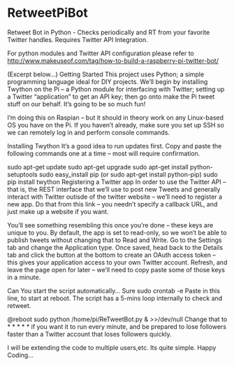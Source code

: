 # RetweetPiBot
Retweet Bot in Python - Checks periodically and RT from your favorite Twitter handles. Requires Twitter API Integration.

For python modules and Twitter API configuration please refer to  http://www.makeuseof.com/tag/how-to-build-a-raspberry-pi-twitter-bot/

(Excerpt below...) 
Getting Started
This project uses Python; a simple programming language ideal for DIY projects. We’ll begin by installing Twython on the Pi – a Python module for interfacing with Twitter; setting up a Twitter “application” to get an API key; then go onto make the Pi tweet stuff on our behalf. It’s going to be so much fun!

I’m doing this on Raspian – but it should in theory work on any Linux-based OS you have on the Pi. If you haven’t already, make sure you set up SSH so we can remotely log in and perform console commands.

Installing Twython
It’s a good idea to run updates first. Copy and paste the following commands one at a time – most will require confirmation.

sudo apt-get update
sudo apt-get upgrade
sudo apt-get install python-setuptools
sudo easy_install pip (or sudo apt-get install python-pip)
sudo pip install twython
Registering a Twitter app
In order to use the Twitter API – that is, the REST interface that we’ll use to post new Tweets and generally interact with Twitter outisde of the twitter website – we’ll need to register a new app. Do that from this link – you needn’t specify a callback URL, and just make up a website if you want.

You’ll see something resembling this once you’re done – these keys are unique to you.
By default, the app is set to read-only, so we won’t be able to publish tweets without changing that to Read and Write. Go to the Settings tab and change the Application type.
Once saved, head back to the Details tab and click the button at the bottom to create an OAuth access token – this gives your application access to your own Twitter account. Refresh, and leave the page open for later – we’ll need to copy paste some of those keys in a minute.

Can You start the script automatically... Sure
sudo crontab -e
Paste in this line, to start at reboot. The script has a 5-mins loop internally to check and retweet. 

@reboot sudo python /home/pi/ReTweetBot.py & >>/dev/null
Change that to * * * * * if you want it to run every minute, and be prepared to lose followers faster than a Twitter account that loses followers quickly.

I will be extending the code to multiple users,etc. Its quite simple. 
Happy Coding...
